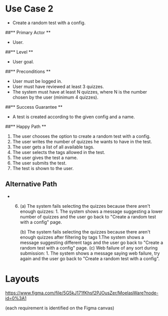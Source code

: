 # Use Case 2 

* Create a random test with a config.

##** Primary Actor **

* User.

##** Level **

* User goal.

##** Preconditions ** 
* User must be logged in.
* User must have reviewed at least 3 quizzes.
* The system must have at least N quizzes, where N is the number chosen by the user (minimum 4 quizzes).

##** Success Guarantee **
* A test is created according to the given config and a name.

##** Happy Path **
1. The user chooses the option to create a random test with a config.
2. The user writes the number of quizzes he wants to have in the test.
3. The user gets a list of all available tags.
4. The user selects the tags allowed in the test.
5. The user gives the test a name.
6. The user submits the test.
7. The test is shown to the user.

## Alternative Path

* 6.    (a) The system fails selecting the quizzes because there aren't enough quizzes:
            1. The system shows a message suggesting a lower number of quizzes and the user go back to "Create a random test with a config" page.
        
        (b) The system fails selecting the quizzes because there aren't enough quizzes after filtering by tags
            1.The system shows a message suggesting different tags and the user go back to "Create a random test with a config" page.
        (c) Web failure of any sort during submission:
            1. The system shows a message saying web failure, try again and the user go back to "Create a random test with a config".
              
                           
# Layouts
https://www.figma.com/file/5G5kJ171fKhsf2PJOusZer/MoelasWare?node-id=0%3A1

(each requirement is identified on the Figma canvas)
